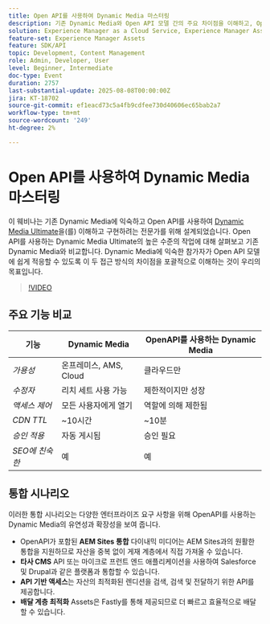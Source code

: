 ```yaml
---
title: Open API를 사용하여 Dynamic Media 마스터링
description: 기존 Dynamic Media와 Open API 모델 간의 주요 차이점을 이해하고, Open API를 사용하여 Dynamic Media Ultimate을 성공적으로 전환하고 구현하는 방법을 알아봅니다.
solution: Experience Manager as a Cloud Service, Experience Manager Assets
feature-set: Experience Manager Assets
feature: SDK/API
topic: Development, Content Management
role: Admin, Developer, User
level: Beginner, Intermediate
doc-type: Event
duration: 2757
last-substantial-update: 2025-08-08T00:00:00Z
jira: KT-18702
source-git-commit: ef1eacd73c5a4fb9cdfee730d40606ec65bab2a7
workflow-type: tm+mt
source-wordcount: '249'
ht-degree: 2%

---
```



# Open API를 사용하여 Dynamic Media 마스터링

이 웨비나는 기존 Dynamic Media에 익숙하고 Open API를 사용하여 [Dynamic Media Ultimate](https://experienceleague.adobe.com/en/docs/experience-manager-cloud-service/content/assets/dynamicmedia/dm-prime-ultimate)을(를) 이해하고 구현하려는 전문가를 위해 설계되었습니다.  Open API를 사용하는 Dynamic Media Ultimate의 높은 수준의 작업에 대해 살펴보고 기존 Dynamic Media와 비교합니다. Dynamic Media에 익숙한 참가자가 Open API 모델에 쉽게 적응할 수 있도록 이 두 접근 방식의 차이점을 포괄적으로 이해하는 것이 우리의 목표입니다.

>[!VIDEO](https://video.tv.adobe.com/v/3470620/?learn=on&enablevpops)

## 주요 기능 비교

| 기능 | Dynamic Media | OpenAPI를 사용하는 Dynamic Media |
|-----------------------------|------------------------|----------------------------|
| *가용성* | 온프레미스, AMS, Cloud | 클라우드만 |
| *수정자* | 리치 세트 사용 가능 | 제한적이지만 성장 |
| *액세스 제어* | 모든 사용자에게 열기 | 역할에 의해 제한됨 |
| *CDN TTL* | ~10시간 | ~10분 |
| *승인 적용* | 자동 게시됨 | 승인 필요 |
| *SEO에 친숙한* | 예 | 예 |

## 통합 시나리오

이러한 통합 시나리오는 다양한 엔터프라이즈 요구 사항을 위해 OpenAPI를 사용하는 Dynamic Media의 유연성과 확장성을 보여 줍니다.

* OpenAPI가 포함된 **AEM Sites 통합** 다이내믹 미디어는 AEM Sites과의 원활한 통합을 지원하므로 자산을 중복 없이 게재 계층에서 직접 가져올 수 있습니다.
* **타사 CMS** API 또는 마이크로 프런트 엔드 애플리케이션을 사용하여 Salesforce 및 Drupal과 같은 플랫폼과 통합할 수 있습니다.
* **API 기반 액세스**&#x200B;는 자산의 최적화된 렌디션을 검색, 검색 및 전달하기 위한 API를 제공합니다.
* **배달 계층 최적화** Assets은 Fastly를 통해 제공되므로 더 빠르고 효율적으로 배달할 수 있습니다.